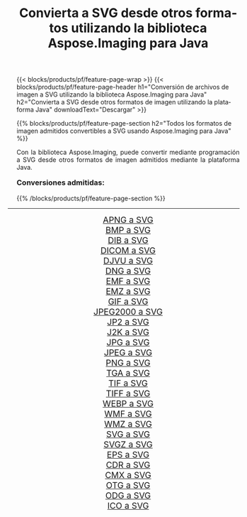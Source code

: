 ﻿---
title: Convierta a SVG desde otros formatos utilizando la biblioteca Aspose.Imaging para Java 
weight: 3920
url: /es/java/conversion/to/svg/ 
lang: es
langdirlevel: 2
locales: zh-hans,ja,it,ru,de,es,fr,nl,id,lt,pl,pt,vi,tr,ko,zh-hant,ar,hi,th,sv,cs,uk,he
description: Usando Aspose.Imaging puede convertir a SVG desde otros formatos usando Java
---

{{< blocks/products/pf/feature-page-wrap >}}
{{< blocks/products/pf/feature-page-header h1="Conversión de archivos de imagen a SVG utilizando la biblioteca Aspose.Imaging para Java" h2="Convierta a SVG desde otros formatos de imagen utilizando la plataforma Java" downloadText="Descargar" >}}


{{% blocks/products/pf/feature-page-section  h2="Todos los formatos de imagen admitidos convertibles a SVG usando Aspose.Imaging para Java" %}}
<p align=justify>Con la biblioteca Aspose.Imaging, puede convertir mediante programación a SVG desde otros formatos de imagen admitidos mediante la plataforma Java.</p>
<h3 style="margin-top:16px;">
Conversiones admitidas:
</h3>
{{% /blocks/products/pf/feature-page-section %}}
<div class="container-fluid productfamilypage bg-gray">
    <div class="convertypes bg-gray agp-content section">
        <div class="container">
		<hr style="margin-left:-20px;"/>
		<div class="row other-converters" style="gap: 10px;font-size: 19px;text-align:center;">
		    <div class='col-md-3 other-converter remove-lp remove-rp'><a href="/imaging/es/java/conversion/apng-to-svg/" style="padding:15px;">APNG a SVG</a></div>
<div class='col-md-3 other-converter remove-lp remove-rp'><a href="/imaging/es/java/conversion/bmp-to-svg/" style="padding:15px;">BMP a SVG</a></div>
<div class='col-md-3 other-converter remove-lp remove-rp'><a href="/imaging/es/java/conversion/dib-to-svg/" style="padding:15px;">DIB a SVG</a></div>
<div class='col-md-3 other-converter remove-lp remove-rp'><a href="/imaging/es/java/conversion/dicom-to-svg/" style="padding:15px;">DICOM a SVG</a></div>
<div class='col-md-3 other-converter remove-lp remove-rp'><a href="/imaging/es/java/conversion/djvu-to-svg/" style="padding:15px;">DJVU a SVG</a></div>
<div class='col-md-3 other-converter remove-lp remove-rp'><a href="/imaging/es/java/conversion/dng-to-svg/" style="padding:15px;">DNG a SVG</a></div>
<div class='col-md-3 other-converter remove-lp remove-rp'><a href="/imaging/es/java/conversion/emf-to-svg/" style="padding:15px;">EMF a SVG</a></div>
<div class='col-md-3 other-converter remove-lp remove-rp'><a href="/imaging/es/java/conversion/emz-to-svg/" style="padding:15px;">EMZ a SVG</a></div>
<div class='col-md-3 other-converter remove-lp remove-rp'><a href="/imaging/es/java/conversion/gif-to-svg/" style="padding:15px;">GIF a SVG</a></div>
<div class='col-md-3 other-converter remove-lp remove-rp'><a href="/imaging/es/java/conversion/jpeg2000-to-svg/" style="padding:15px;">JPEG2000 a SVG</a></div>
<div class='col-md-3 other-converter remove-lp remove-rp'><a href="/imaging/es/java/conversion/jp2-to-svg/" style="padding:15px;">JP2 a SVG</a></div>
<div class='col-md-3 other-converter remove-lp remove-rp'><a href="/imaging/es/java/conversion/j2k-to-svg/" style="padding:15px;">J2K a SVG</a></div>
<div class='col-md-3 other-converter remove-lp remove-rp'><a href="/imaging/es/java/conversion/jpg-to-svg/" style="padding:15px;">JPG a SVG</a></div>
<div class='col-md-3 other-converter remove-lp remove-rp'><a href="/imaging/es/java/conversion/jpeg-to-svg/" style="padding:15px;">JPEG a SVG</a></div>
<div class='col-md-3 other-converter remove-lp remove-rp'><a href="/imaging/es/java/conversion/png-to-svg/" style="padding:15px;">PNG a SVG</a></div>
<div class='col-md-3 other-converter remove-lp remove-rp'><a href="/imaging/es/java/conversion/tga-to-svg/" style="padding:15px;">TGA a SVG</a></div>
<div class='col-md-3 other-converter remove-lp remove-rp'><a href="/imaging/es/java/conversion/tif-to-svg/" style="padding:15px;">TIF a SVG</a></div>
<div class='col-md-3 other-converter remove-lp remove-rp'><a href="/imaging/es/java/conversion/tiff-to-svg/" style="padding:15px;">TIFF a SVG</a></div>
<div class='col-md-3 other-converter remove-lp remove-rp'><a href="/imaging/es/java/conversion/webp-to-svg/" style="padding:15px;">WEBP a SVG</a></div>
<div class='col-md-3 other-converter remove-lp remove-rp'><a href="/imaging/es/java/conversion/wmf-to-svg/" style="padding:15px;">WMF a SVG</a></div>
<div class='col-md-3 other-converter remove-lp remove-rp'><a href="/imaging/es/java/conversion/wmz-to-svg/" style="padding:15px;">WMZ a SVG</a></div>
<div class='col-md-3 other-converter remove-lp remove-rp'><a href="/imaging/es/java/conversion/svg-to-svg/" style="padding:15px;">SVG a SVG</a></div>
<div class='col-md-3 other-converter remove-lp remove-rp'><a href="/imaging/es/java/conversion/svgz-to-svg/" style="padding:15px;">SVGZ a SVG</a></div>
<div class='col-md-3 other-converter remove-lp remove-rp'><a href="/imaging/es/java/conversion/eps-to-svg/" style="padding:15px;">EPS a SVG</a></div>
<div class='col-md-3 other-converter remove-lp remove-rp'><a href="/imaging/es/java/conversion/cdr-to-svg/" style="padding:15px;">CDR a SVG</a></div>
<div class='col-md-3 other-converter remove-lp remove-rp'><a href="/imaging/es/java/conversion/cmx-to-svg/" style="padding:15px;">CMX a SVG</a></div>
<div class='col-md-3 other-converter remove-lp remove-rp'><a href="/imaging/es/java/conversion/otg-to-svg/" style="padding:15px;">OTG a SVG</a></div>
<div class='col-md-3 other-converter remove-lp remove-rp'><a href="/imaging/es/java/conversion/odg-to-svg/" style="padding:15px;">ODG a SVG</a></div>
<div class='col-md-3 other-converter remove-lp remove-rp'><a href="/imaging/es/java/conversion/ico-to-svg/" style="padding:15px;">ICO a SVG</a></div>
                </div>
        </div>
    </div>
</div>
<br/>


